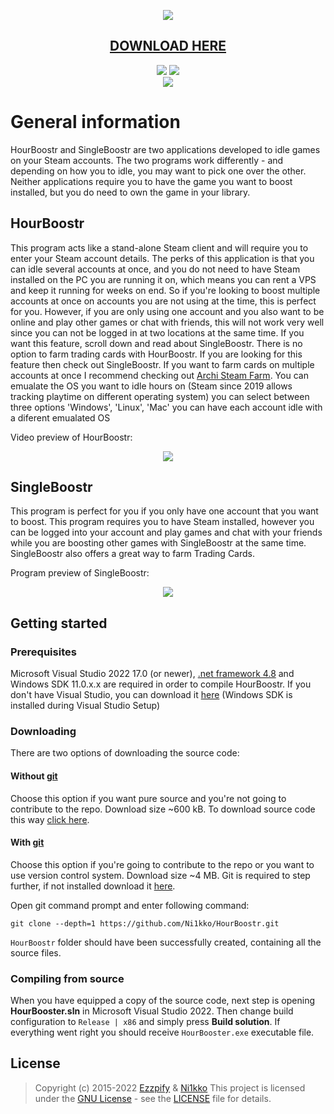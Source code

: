 <p align="center">
  <img src="https://i.imgur.com/1Py0CWT.png"/>
</p>
 
<p align="center">
  <h2 align="center"><a href="https://github.com/Ni1kko/HourBoostr/releases">DOWNLOAD HERE</a></h2>
</p>

<p align="center">
  <img src="https://img.shields.io/github/release/Ni1kko/HourBoostr.svg?label=Latest"/>
  <img src="https://img.shields.io/github/downloads/Ni1kko/HourBoostr/latest/total.svg?label=Downloads%20for%20latest"/>
  <br/>
  <img src="https://img.shields.io/github/license/Ni1kko/HourBoostr.svg?label=License"/>
</p>

# General information
HourBoostr and SingleBoostr are two applications developed to idle games on your Steam accounts. The two programs work differently - and depending on how you to idle, you may want to pick one over the other. Neither applications require you to have the game you want to boost installed, but you do need to own the game in your library.

## HourBoostr
This program acts like a stand-alone Steam client and will require you to enter your Steam account details. The perks of this application is that you can idle several accounts at once, and you do not need to have Steam installed on the PC you are running it on, which means you can rent a VPS and keep it running for weeks on end. So if you're looking to boost multiple accounts at once on accounts you are not using at the time, this is perfect for you. However, if you are only using one account and you also want to be online and play other games or chat with friends, this will not work very well since you can not be logged in at two locations at the same time. If you want this feature, scroll down and read about SingleBoostr. There is no option to farm trading cards with HourBoostr. If you are looking for this feature then check out SingleBoostr. If you want to farm cards on multiple accounts at once I recommend checking out [Archi Steam Farm](https://github.com/JustArchi/ArchiSteamFarm). You can emualate the OS you want to idle hours on (Steam since 2019 allows tracking playtime on different operating system) you can select between three options 'Windows', 'Linux', 'Mac' you can have each account idle with a diferent emualated OS

Video preview of HourBoostr: 
<p align="center">
  <a href="https://www.youtube.com/watch?v=eqhPBEVMPDM"><img src="https://i.imgur.com/kRr5QhO.png"/></a>
</p>

## SingleBoostr
This program is perfect for you if you only have one account that you want to boost. This program requires you to have Steam installed, however you can be logged into your account and play games and chat with your friends while you are boosting other games with SingleBoostr at the same time. SingleBoostr also offers a great way to farm Trading Cards.

Program preview of SingleBoostr: 

<p align="center">
  <img src="https://i.imgur.com/DJAn1iV.png"/> 
</p>

## Getting started

### Prerequisites
Microsoft Visual Studio 2022 17.0 (or newer), <a href="https://dotnet.microsoft.com/en-us/download/dotnet-framework/net48">.net framework 4.8</a> and Windows SDK 11.0.x.x are required in order to compile HourBoostr. If you don't have Visual Studio, you can download it <a href="https://visualstudio.microsoft.com/vs/">here</a> (Windows SDK is installed during Visual Studio Setup)

### Downloading
There are two options of downloading the source code:

#### Without [git](https://git-scm.com)
Choose this option if you want pure source and you're not going to contribute to the repo. Download size ~600 kB.
To download source code this way [click here](https://github.com/Ni1kko/HourBoostr/archive/master.zip).

#### With [git](https://git-scm.com)
Choose this option if you're going to contribute to the repo or you want to use version control system. Download size ~4 MB. Git is required to step further, if not installed download it [here](https://git-scm.com).

Open git command prompt and enter following command:

    git clone --depth=1 https://github.com/Ni1kko/HourBoostr.git

`HourBoostr` folder should have been successfully created, containing all the source files.

### Compiling from source
When you have equipped a copy of the source code, next step is opening **HourBooster.sln** in Microsoft Visual Studio 2022.
Then change build configuration to `Release | x86` and simply press **Build solution**.
If everything went right you should receive `HourBooster.exe` executable file.

## License
> Copyright (c) 2015-2022 [Ezzpify](https://github.com/Ezzpify) & [Ni1kko](https://github.com/Ni1kko)
This project is licensed under the [GNU License](https://opensource.org/licenses/gnu-license.php) - see the [LICENSE](https://github.com/Ni1kko/HourBoostr/blob/master/LICENSE) file for details.
